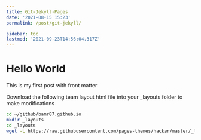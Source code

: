 ```yaml
---
title: Git-Jekyll-Pages
date: '2021-08-15 15:23'
permalink: /post/git-jekyll/

sidebar: toc
lastmod: '2021-09-23T14:56:04.317Z'
---
```


# Hello World

This is my first post with front matter

Download the following team layout html file into your _layouts folder to make modifications

```bash
cd ~/github/bamr87.github.io
mkdir _layouts
cd _layouts
wget -L https://raw.githubusercontent.com/pages-themes/hacker/master/_layouts/default.html
```
